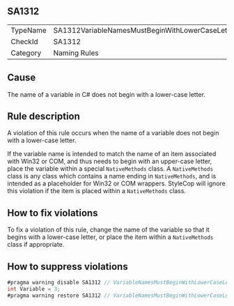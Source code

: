 ﻿## SA1312

<table>
<tr>
  <td>TypeName</td>
  <td>SA1312VariableNamesMustBeginWithLowerCaseLetter</td>
</tr>
<tr>
  <td>CheckId</td>
  <td>SA1312</td>
</tr>
<tr>
  <td>Category</td>
  <td>Naming Rules</td>
</tr>
</table>

## Cause

The name of a variable in C# does not begin with a lower-case letter.

## Rule description

A violation of this rule occurs when the name of a variable does not begin with a lower-case letter.

If the variable name is intended to match the name of an item associated with Win32 or COM, and thus needs to begin with
an upper-case letter, place the variable within a special `NativeMethods` class. A `NativeMethods` class is any class
which contains a name ending in `NativeMethods`, and is intended as a placeholder for Win32 or COM wrappers. StyleCop
will ignore this violation if the item is placed within a `NativeMethods` class.

## How to fix violations

To fix a violation of this rule, change the name of the variable so that it begins with a lower-case letter, or place
the item within a `NativeMethods` class if appropriate.

## How to suppress violations

```csharp
#pragma warning disable SA1312 // VariableNamesMustBeginWithLowerCaseLetter
int Variable = 3;
#pragma warning restore SA1312 // VariableNamesMustBeginWithLowerCaseLetter
```
